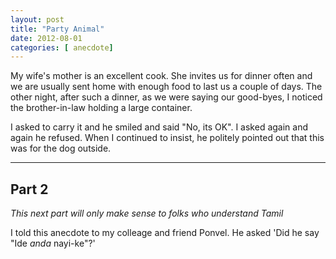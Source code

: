 ```yaml
---
layout: post
title: "Party Animal"
date: 2012-08-01
categories: [ anecdote]
---
```

My wife's mother is an excellent cook. She invites us for dinner often and we are usually sent home with enough food to last us a couple of days. The other night, after such a dinner, as we were saying our good-byes, I noticed the brother-in-law holding a large container. 

I asked to carry it and he smiled and said "No, its OK". I asked again and again he refused. When I continued to insist, he politely pointed out that this was for the dog outside.

-------

## Part 2

_This next part will only make sense to folks who understand Tamil_

I told this anecdote to my colleage and friend Ponvel. He asked 'Did he say "Ide _anda_ nayi-ke"?'
